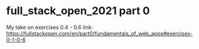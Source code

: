 # full_stack_open_2021 part 0

My take on exercises 0.4 - 0.6
link: https://fullstackopen.com/en/part0/fundamentals_of_web_apps#exercises-0-1-0-6
